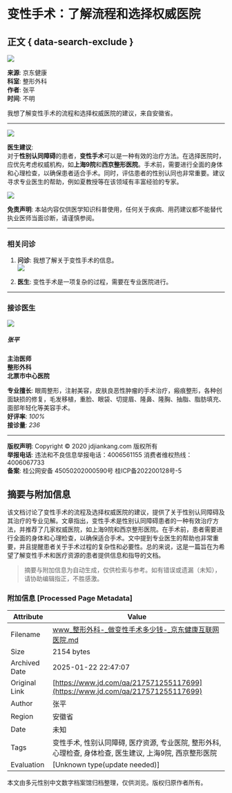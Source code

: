 # 变性手术：了解流程和选择权威医院

## 正文 { data-search-exclude }


![](https://storage.360buyimg.com/nhp/seo/img/logo.png)

**来源**: 京东健康  
**科室**: 整形外科  
**作者**: 张平  
**时间**: 不明  

我想了解变性手术的流程和选择权威医院的建议，来自安徽省。

---

![](https://s4-relay.360buyimg.com/relay/c/cut/6/ffddb5cad494537012f438860cc2b4f3) 

**医生建议**:  
对于**性别认同障碍**的患者，**变性手术**可以是一种有效的治疗方法。在选择医院时，应优先考虑权威机构，如**上海9院**和**西京整形医院**。手术前，需要进行全面的身体和心理检查，以确保患者适合手术。同时，评估患者的性别认同也非常重要。建议寻求专业医生的帮助，例如夏教授等在该领域有丰富经验的专家。

![](https://s5-relay.360buyimg.com/relay/c/cut/6/d514801e4fe73003b412cda3a1ea38cc)

**免责声明**: 本站内容仅供医学知识科普使用，任何关于疾病、用药建议都不能替代执业医师当面诊断，请谨慎参阅。

---

### 相关问诊

1. **问诊**: 我想了解关于变性手术的信息。  
   ![](https://s1-relay.360buyimg.com/relay/c/cut/6/9528fef6d3e979bddb030d9b7b1a184f)

2. **医生**: 变性手术是一项复杂的过程，需要在专业医院进行。

---

### 接诊医生

![](https://img10.360buyimg.com/yiyaoapp/jfs/t1/211630/20/19782/55170/6233d9a0Eab225a07/54ea0ef79ce6c61d.jpg)

##### 张平  
**主治医师**  
**整形外科**  
**北票市中心医院**  

**专业擅长**: 眼周整形，注射美容，皮肤良恶性肿瘤的手术治疗，瘢痕整形，各种创面缺损的修复，毛发移植，重脸、眼袋、切提眉、隆鼻、隆胸、抽脂、脂肪填充、面部年轻化等美容手术。  
**好评率**: _100%_  
**接诊量**: _236_  

---

**版权声明**: Copyright © 2020 jdjiankang.com 版权所有  
**举报电话**: 违法和不良信息举报电话：4006561155 消费者维权热线：4006067733  
**备案**: 桂公网安备 45050202000590号 桂ICP备202200128号-5
<!-- tcd_original_link https://www.jd.com/qa/217571255117699 -->


## 摘要与附加信息

<!-- tcd_abstract -->
该文档讨论了变性手术的流程及选择权威医院的建议，提供了关于性别认同障碍及其治疗的专业见解。文章指出，变性手术是性别认同障碍患者的一种有效治疗方法，并推荐了几家权威医院，如上海9院和西京整形医院。在手术前，患者需要进行全面的身体和心理检查，以确保适合手术。文中提到专业医生的帮助也非常重要，并且提醒患者关于手术过程的复杂性和必要性。总的来说，这是一篇旨在为希望了解变性手术和医疗资源的患者提供信息和指导的文档。
<!-- tcd_abstract_end -->

> 摘要与附加信息为自动生成，仅供检索与参考。如有错误或遗漏（未知），请协助编辑指正，不胜感激。

### 附加信息 [Processed Page Metadata]

| Attribute       | Value                                  |
|-----------------|----------------------------------------|
| Filename        | www_整形外科-_做变性手术多少钱-_京东健康互联网医院.md                             |
| Size            | 2154 bytes                           |
| Archived Date   | 2025-01-22 22:47:07                             |
| Original Link   | [https://www.jd.com/qa/217571255117699](https://www.jd.com/qa/217571255117699)                       |
| Author          | 张平                               |
| Region          | 安徽省                               |
| Date            | 未知                                 |
| Tags            | 变性手术, 性别认同障碍, 医疗资源, 专业医院, 整形外科, 心理检查, 身体检查, 医生建议, 上海9院, 西京整形医院                                 |
| Evaluation            | [Unknown type(update needed)]                                 |
<!-- tcd_table_end -->

本文由多元性别中文数字档案馆归档整理，仅供浏览。版权归原作者所有。
